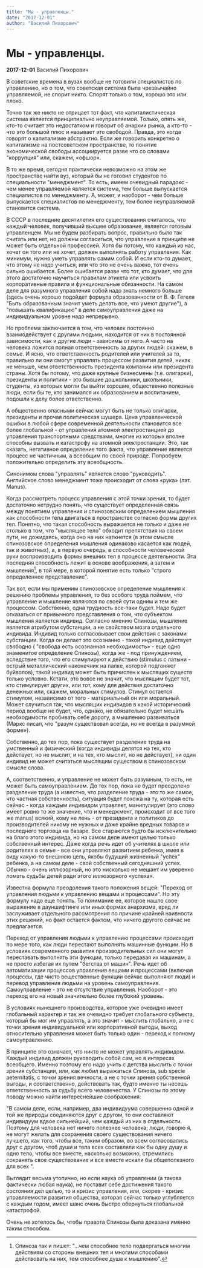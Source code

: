 ```yaml
---
title: "Мы - управленцы."
date: "2017-12-01"
author: "Василий Пихорович"
---
```


# Мы - управленцы.

**2017-12-01** Василий Пихорович

В советские времена в вузах вообще не готовили специалистов по управлению, но о том, что советская система была чрезвычайно управляемой, не спорит никто. Спорят только о том, хорошо это или плохо.

Точно так же никто не отрицает тот факт, что капиталистическая система является принципиально неуправляемой. Только, опять же, кто-то считает это недостатком и говорит об анархии рынка, а кто-то - что это большой плюс и называет это свободой. Правда, это когда говорят о капитализме абстрактно. Если же говорить конкретно о капитализме на постсоветском пространстве, то понятие экономической свободы ассоциируется разве что со словами "коррупция" или, скажем, «офшор».

В то же время, сегодня практически невозможно на этом же пространстве найти вуз, который бы не готовил студентов по специальности "менеджмент". То есть, имеем очевидный парадокс - чем менее управляемой является система, тем больше выпускается специалистов по менеджменту. А, может, и наоборот - чем больше выпускается специалистов по менеджменту, тем более неуправляемой становится система.

В СССР в последние десятилетия его существования считалось, что каждый человек, получивший высшее образование, является готовым управленцем. Мы не будем разбирать вопрос, правильно было так считать или нет, но должны согласиться, что управление в принципе не может быть отдельной профессией. Хотя бы потому, что каждый из нас, хочет он того или не хочет, должен выполнять работу управления. Как минимум, нужно уметь управлять самим собой. И если кто-то думает, что этому не надо учиться, или что это не очень важно, тот очень сильно ошибается. Более ошибается разве что тот, кто думает, что для этого достаточно научиться правилам этикета или усвоить корпоративные правила и функциональные обязанности. На самом деле для разумного управления собой надо знать немного больше (здесь очень хорошо подойдет формула образованности от В. Ф. Гегеля "Быть образованным значит уметь делать все, что умеют другие"), а "повышать квалификацию" в деле самоуправления даже на индивидуальном уровне надо непрерывно.

Но проблема заключается в том, что человек постоянно взаимодействует с другими людьми, находится от них в постоянной зависимости, как и другие люди - зависимы от него. А часто на человека ложится полная ответственность за других людей: скажем, в семье. И ясно, что ответственность родителей или учителей за то, правильно ли они смогут управлять процессом развития детей, никак не меньше, чем ответственность президента компании или президента страны. Хотя бы потому, что даже крупные бизнесмены (т.е. олигархи), президенты и политики - это бывшие дошкольники, школьники, студенты, из которых могли бы выйти хорошие, общественно полезные люди, если бы те, кто занимался их образованием и воспитанием, подошли к делу более ответственно.

А общественно опасными сейчас могут быть не только олигархи, президенты и прочая политическая шушера. Цена управленческой ошибки в любой сфере современной деятельности становится все более глобальной - от управления атомной электростанцией до управления транспортными средствами, многие из которых вполне способны вызвать и катастрофу на атомной электростанции. Это, так сказать, негативное определение того факта, что управление является процесс не частичным, а всеобщим по своей природе. Попробуем положительно определить эту всеобщность.

Синонимом слова "управлять" является слово "руководить". Английское слово менеджмент тоже происходит от слова «рука» (лат. Manus).

Когда рассмотреть процесс управления с этой точки зрения, то будет достаточно нетрудно понять, что существует определенная связь между понятием управления и спинозовским определением мышления как способности тела двигаться в пространстве согласно формы других тел. Понятно, что такая способность выражается не только и даже не столько в том, что "мыслящее тело" обходит препятствия на своем пути, не дожидаясь, когда оно на них наткнется (в этом смысле спинозовское определения мышления одинаково касается как людей, так и животных), а, в первую очередь, в способности человеческой руки воспроизводить формы внешних тел в процессе деятельности. Эта последняя способность лежит в основе воображения, а затем и мышления[^1], в той мере, в которой понятие есть только "строго определенное представление".

Так вот, если мы применим спинозовское определение мышления к решению проблемы управления, то без особого труда поймем, что управление и мышление являются по своей сути одним и тем же процессом. Собственно, одна трудность все-таки будет. Надо будет отказаться от привычного представления о том, что субъектом мышления является индивид. Согласно мнению Спинозы, мышление является атрибутом субстанции, а не свойством мозга отдельного индивида. Индивид только согласовывает свои действия с законами субстанции. Когда он делает это осознанно - такой индивид действует свободно ( "свобода есть осознанная необходимость» - еще одно знаменитое определение Спинозы), когда же - под принуждением, вследствие того, что его стимулируют к действию (stimulus с латыни - острый металлический наконечник на палке, которой подгоняют буйволов), такой индивид может быть причислен к мыслящих существ только условно. Кстати, это вовсе не значит, что мыслящим будет тот, кто стимулирует других, или тот, кому для действия достаточно денежных или, скажем, моральных стимулов. Стимул остается стимулом, независимо от того - материальный он или моральный. Может случиться так, что мыслящих индивидов в какой исторический период вообще не будет, что, однако, не обязательно будет мешать необходимости пробивать себе дорогу, а мышлению развиваться (Маркс писал, что "разум существовал всегда, но не всегда в разумной форме»).

Собственно, до тех пор, пока существует разделение труда на умственный и физический (когда индивиды делятся на тех, кто действует, но не мыслит, и на тех, кто мыслит, но не действует), ни один индивид не может считаться мыслящим существом в спинозовском смысле слова.

А, соответственно, и управление не может быть разумным, то есть, не может быть самоуправлением. До тех пор, пока не будет преодолено разделение труда (а известно, что разделение труда - это то же самое, что частная собственность), ситуация будет похожа на ту, которая есть сейчас - когда каждым индивидом управляет, манипулирует (это слово имеет ровно то же значение, что и менеджмент, происходит от все того же manus) всякий, кому не лень - от президента и политиков до производителей никому не нужных и даже крайне вредных товаров и последнего торговца на базаре. Все стараются будто бы исключительно на благо этого индивида, но на самом деле имеют целью только собственный интерес. Даже когда речь идет об учителях в школе или родителях в семье - все они управляют развитием ребенка, имея в виду какую-то внешнюю цель, якобы будущий жизненный "успех" ребенка, а на самом деле - свой собственный сегодняшний успех. Обычно - очень иллюзорный, но это нисколько не мешает им уверенно ломать судьбы детей ради этого иллюзорного «успеха».

Известна формула преодоления такого положения вещей: "Переход от управления людьми к управлению вещами и процессами". Но эту формулу надо еще понять. То понимание ее, которое нашло свое выражение в дауншифтинге или иных формах анархизма, вряд ли заслуживает отдельного рассмотрения по причине крайней наивности этих решений, но факт остается фактом, что ничего другого сейчас не предлагается.

Переход от управления людьми к управлению процессами происходит по мере того, как люди перестают выполнять машинные функции. Но в условиях современного развития производительных сил они могут переставать выполнять эти функции, только передавая их машинам, а не просто избегая их путем "бегства от машин". Речь идет об автоматизации процессов управления вещами и процессами (включая процессы, где чисто вещественные функции сейчас выполняют люди) и перевод управления людьми на уровень самоуправления. Самоуправление - это не отсутствие управления. Наоборот - это переход его на новый значительно более глубокий уровень.

В условиях нынешнего производства, которое уже очевидно имеет глобальный характер и так же очевидно требует глобального субъекта, который бы мог им управлять, а это значит - мыслить глобально, а не с точки зрения индивидуальной или корпоративной выгоды, выход относительно управления может быть только один - переход к полному самоуправлению.

В принципе это означает, что никто не может управлять индивидом. Каждый индивид должен руководить собой сам, но в интересах всеобщего. Именно поэтому его надо учить с детства мыслить с точки зрения субстанции, или, как любил выражаться Спиноза, sub specie aeternitatis, с точки зрения вечности, а не с точки зрения собственной выгоды, и соответственно, действовать так, будто именно ты несешь ответственность за судьбу всего человечества. У Спинозы по этому поводу можно найти интереснейшие соображения:

 "В самом деле, если, например, два индивидуума совершенно одной и той же природы соединяются друг с другом, то они составляют индивидуум вдвое сильнейший, чем каждый из них в отдельности. Поэтому для человека нет ничего полезнее человека; люди, говорю я, не могут желать для сохранения своего существования ничего лучшего, как того, чтобы все, таким образом, во всем согласовались друг с другом, чтоб души и тела всех составляли как бы одну душу и одно тело, чтобы все вместе, насколько возможно, стремились сохранять свое существование и все вместе искали бы общеполезного для всех ".

Выглядит весьма утопично, но если наука об управлении (а такова фактически любая наука), не поставит себе достижения такого состояния дел целью, то и кризис управления, или, скорее - кризис управляемости развития общества, которая сейчас только углубляется с каждым годом, имеет шанс очень быстро обернуться глобальной катастрофой.

Очень не хотелось бы, чтобы правота Спинозы была доказана именно таким способом.

[^1]: Спиноза так и пишет: "...чем способнее тело подвергаться многим действиям со стороны внешних тел и многими способами действовать на них, тем способнее душа к мышлению".